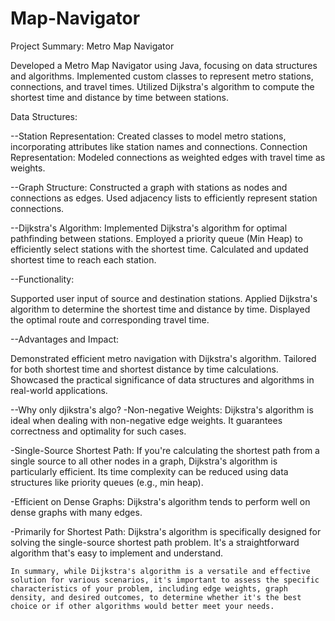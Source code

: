 # Map-Navigator

Project Summary: Metro Map Navigator

Developed a Metro Map Navigator using Java, focusing on data structures and algorithms.
Implemented custom classes to represent metro stations, connections, and travel times.
Utilized Dijkstra's algorithm to compute the shortest time and distance by time between stations.

Data Structures:

--Station Representation:
Created classes to model metro stations, incorporating attributes like station names and connections.
Connection Representation:
Modeled connections as weighted edges with travel time as weights.

--Graph Structure:
Constructed a graph with stations as nodes and connections as edges.
Used adjacency lists to efficiently represent station connections.

--Dijkstra's Algorithm:
Implemented Dijkstra's algorithm for optimal pathfinding between stations.
Employed a priority queue (Min Heap) to efficiently select stations with the shortest time.
Calculated and updated shortest time to reach each station.

--Functionality:

Supported user input of source and destination stations.
Applied Dijkstra's algorithm to determine the shortest time and distance by time.
Displayed the optimal route and corresponding travel time.

--Advantages and Impact:

Demonstrated efficient metro navigation with Dijkstra's algorithm.
Tailored for both shortest time and shortest distance by time calculations.
Showcased the practical significance of data structures and algorithms in real-world applications.

--Why only djikstra's algo?
-Non-negative Weights: Dijkstra's algorithm is ideal when dealing with non-negative edge weights. It guarantees correctness and optimality for such cases.

-Single-Source Shortest Path: If you're calculating the shortest path from a single source to all other nodes in a graph, Dijkstra's algorithm is particularly efficient. Its time complexity can be reduced using data structures like priority queues (e.g., min heap).

-Efficient on Dense Graphs: Dijkstra's algorithm tends to perform well on dense graphs with many edges.

-Primarily for Shortest Path: Dijkstra's algorithm is specifically designed for solving the single-source shortest path problem. It's a straightforward algorithm that's easy to implement and understand.
    
    In summary, while Dijkstra's algorithm is a versatile and effective solution for various scenarios, it's important to assess the specific characteristics of your problem, including edge weights, graph density, and desired outcomes, to determine whether it's the best choice or if other algorithms would better meet your needs.
